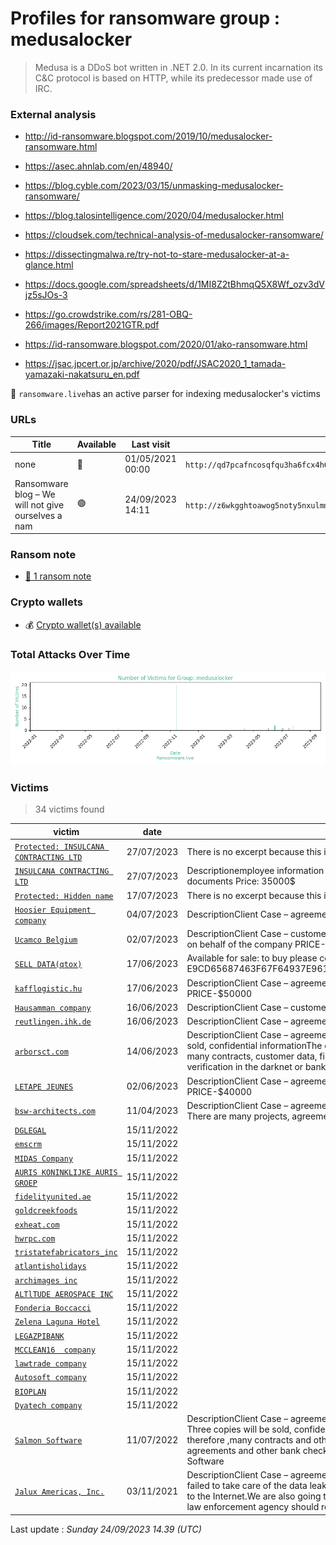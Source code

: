 # Profiles for ransomware group : **medusalocker**


> Medusa is a DDoS bot written in .NET 2.0. In its current incarnation its C&C protocol is based on HTTP, while its predecessor made use of IRC.

### External analysis
- http://id-ransomware.blogspot.com/2019/10/medusalocker-ransomware.html

- https://asec.ahnlab.com/en/48940/

- https://blog.cyble.com/2023/03/15/unmasking-medusalocker-ransomware/

- https://blog.talosintelligence.com/2020/04/medusalocker.html

- https://cloudsek.com/technical-analysis-of-medusalocker-ransomware/

- https://dissectingmalwa.re/try-not-to-stare-medusalocker-at-a-glance.html

- https://docs.google.com/spreadsheets/d/1MI8Z2tBhmqQ5X8Wf_ozv3dVjz5sJOs-3

- https://go.crowdstrike.com/rs/281-OBQ-266/images/Report2021GTR.pdf

- https://id-ransomware.blogspot.com/2020/01/ako-ransomware.html

- https://jsac.jpcert.or.jp/archive/2020/pdf/JSAC2020_1_tamada-yamazaki-nakatsuru_en.pdf


🔎 `ransomware.live`has an active  parser for indexing medusalocker's victims

### URLs
| Title | Available | Last visit | fqdn | Screenshot 
|---|---|---|---|---|
| none | 🔴 | 01/05/2021 00:00 | `http://qd7pcafncosqfqu3ha6fcx4h6sr7tzwagzpcdcnytiw3b6varaeqv5yd.onion` | <a href="https://images.ransomware.live/screenshots/qd7pcafncosqfqu3ha6fcx4h6sr7tzwagzpcdcnytiw3b6varaeqv5yd-onion.png" target=_blank>📸</a> | 
| Ransomware blog – We will not give ourselves a nam | 🟢 | 24/09/2023 14:11 | `http://z6wkgghtoawog5noty5nxulmmt2zs7c3yvwr22v4czbffdoly2kl4uad.onion` | <a href="https://images.ransomware.live/screenshots/z6wkgghtoawog5noty5nxulmmt2zs7c3yvwr22v4czbffdoly2kl4uad-onion.png" target=_blank>📸</a> | 


### Ransom note
* [📝 1 ransom note](notes/medusalocker)

### Crypto wallets
* 💰 <a href="/#/crypto/medusalocker.md">Crypto wallet(s) available</a>


### Total Attacks Over Time

![Statistics](../graphs/stats-medusalocker.png)


### Victims

> 34 victims found

| victim | date | Description | Screenshot | 
|---|---|---|---|
| [`Protected: INSULCANA CONTRACTING LTD`](https://google.com/search?q=Protected%3A+INSULCANA+CONTRACTING+LTD) | 27/07/2023 | There is no excerpt because this is a protected post. | <a href="https://images.ransomware.live/screenshots/posts/8f28a261d458ace33b560c116aa9105b.png" target=_blank>📸</a> |
| [`INSULCANA CONTRACTING LTD`](https://google.com/search?q=INSULCANA+CONTRACTING+LTD) | 27/07/2023 | Descriptionemployee information – agreement – customer email(.xls)- passport all canada and other documents Price: 35000$ | <a href="https://images.ransomware.live/screenshots/posts/8f28a261d458ace33b560c116aa9105b.png" target=_blank>📸</a> |
| [`Protected: Hidden name`](https://google.com/search?q=Protected%3A+Hidden+name) | 17/07/2023 | There is no excerpt because this is a protected post. | <a href="https://images.ransomware.live/screenshots/posts/f2e6730a557ae6b92f7a124ea71fdeaa.png" target=_blank>📸</a> |
| [`Hoosier Equipment company`](https://google.com/search?q=Hoosier+Equipment+company) | 04/07/2023 | DescriptionClient Case – agreement – email(.msg)- and other documents Price: 60000$ | <a href="https://images.ransomware.live/screenshots/posts/e327d9a67253efb531e2ff6acbe94174.png" target=_blank>📸</a> |
| [`Ucamco Belgium`](https://google.com/search?q=Ucamco+Belgium) | 02/07/2023 | DescriptionClient Case – customers email-Audit information-There is also access to email for newsletters on behalf of the company PRICE-$80000 | <a href="https://images.ransomware.live/screenshots/posts/cb0a34428452c895edfa0da479c5ce79.png" target=_blank>📸</a> |
| [`SELL DATA(qtox)`](https://google.com/search?q=SELL+DATA%28qtox%29) | 17/06/2023 | Available for sale: to buy please contact qtox price negotiable qtox-E9CD65687463F67F64937E961DD723DC82C79CB548375AAE8AA4A0698D356C5E7E157B22E8CD | <a href="https://images.ransomware.live/screenshots/posts/62933b3e3b0e9a391e66c74814c09b89.png" target=_blank>📸</a> |
| [`kafflogistic.hu`](https://google.com/search?q=kafflogistic.hu) | 17/06/2023 | DescriptionClient Case – agreement – email(outlook files)- contracts – and other documents PRICE-$50000 | <a href="https://images.ransomware.live/screenshots/posts/5175ee93d68cfec7a8ae9b2475215564.png" target=_blank>📸</a> |
| [`Hausamman company`](https://google.com/search?q=Hausamman+company) | 16/06/2023 | DescriptionClient Case – customers email-documents PRICE-$20000 | <a href="https://images.ransomware.live/screenshots/posts/e2d893c5a58e9e66e1ab67d974fa64e8.png" target=_blank>📸</a> |
| [`reutlingen.ihk.de`](https://google.com/search?q=reutlingen.ihk.de) | 16/06/2023 | DescriptionClient Case – agreement – email(.msg)- contracts – and other documents PRICE-$80000 | <a href="https://images.ransomware.live/screenshots/posts/7bac500092f284ee1be91441de05b9ff.png" target=_blank>📸</a> |
| [`arborsct.com`](https://google.com/search?q=arborsct.com) | 14/06/2023 | DescriptionClient Case – agreement – email(.msg)- and other documents Price: 60000$ One copy will be sold, confidential informationThe company did not take care of the data leak, and therefore we will sell many contracts, customer data, financial component and other documentsin one lot for $ 60,000 for verification in the darknet or bank | <a href="https://images.ransomware.live/screenshots/posts/d568d543cca81c4c3f58764f1cf185ba.png" target=_blank>📸</a> |
| [`LETAPE JEUNES`](https://google.com/search?q=LETAPE+JEUNES) | 02/06/2023 | DescriptionClient Case – agreement – email(.msg)- contracts – and other documents(passports) PRICE-$40000 | <a href="https://images.ransomware.live/screenshots/posts/d5a88117cb439be8bcb23b748af9311c.png" target=_blank>📸</a> |
| [`bsw-architects.com`](https://google.com/search?q=bsw-architects.com) | 11/04/2023 | DescriptionClient Case – agreement – email(.msg)- contracts – and other documents PRICE-$80000 There are many projects, agreements and contracts that can be sold separately | <a href="https://images.ransomware.live/screenshots/posts/fa8ca644b929ee3b4b248bc2cd4c4e7f.png" target=_blank>📸</a> |
| [`DGLEGAL`](https://google.com/search?q=DGLEGAL) | 15/11/2022 |   |   |
| [`emscrm`](https://google.com/search?q=emscrm) | 15/11/2022 |   |   |
| [`MIDAS Company`](https://google.com/search?q=MIDAS+Company) | 15/11/2022 |   |   |
| [`AURIS KONINKLIJKE AURIS GROEP`](https://google.com/search?q=AURIS+KONINKLIJKE+AURIS+GROEP) | 15/11/2022 |   |   |
| [`fidelityunited.ae`](https://google.com/search?q=fidelityunited.ae) | 15/11/2022 |   |   |
| [`goldcreekfoods`](https://google.com/search?q=goldcreekfoods) | 15/11/2022 |   |   |
| [`exheat.com`](https://google.com/search?q=exheat.com) | 15/11/2022 |   |   |
| [`hwrpc.com`](https://google.com/search?q=hwrpc.com) | 15/11/2022 |   |   |
| [`tristatefabricators_inc`](https://google.com/search?q=tristatefabricators_inc) | 15/11/2022 |   |   |
| [`atlantisholidays`](https://google.com/search?q=atlantisholidays) | 15/11/2022 |   |   |
| [`archimages inc`](https://google.com/search?q=archimages+inc) | 15/11/2022 |   |   |
| [`ALTlTUDE AEROSPACE INC`](https://google.com/search?q=ALTlTUDE+AEROSPACE+INC) | 15/11/2022 |   |   |
| [`Fonderia Boccacci`](https://google.com/search?q=Fonderia+Boccacci) | 15/11/2022 |   |   |
| [`Zelena Laguna Hotel`](https://google.com/search?q=Zelena+Laguna+Hotel) | 15/11/2022 |   |   |
| [`LEGAZPIBANK`](https://google.com/search?q=LEGAZPIBANK) | 15/11/2022 |   |   |
| [`MCCLEAN16  company`](https://google.com/search?q=MCCLEAN16++company) | 15/11/2022 |   |   |
| [`lawtrade company`](https://google.com/search?q=lawtrade+company) | 15/11/2022 |   |   |
| [`Autosoft company`](https://google.com/search?q=Autosoft+company) | 15/11/2022 |   |   |
| [`BIOPLAN`](https://google.com/search?q=BIOPLAN) | 15/11/2022 |   |   |
| [`Dyatech company`](https://google.com/search?q=Dyatech+company) | 15/11/2022 |   |   |
| [`Salmon Software`](https://google.com/search?q=Salmon+Software) | 11/07/2022 | DescriptionClient Case – agreement – email(.msg)- passport- and other documents Price: 120000$ Three copies will be sold, confidential informationThe company failed to take care of the data leak and therefore ,many contracts and other documents have been leaked to the Internet.Other: contracts, agreements and other bank checks, we will sell everything in one lot for… Continue reading Salmon Software | <a href="https://images.ransomware.live/screenshots/posts/5b389655d0ce1d02d33b60374920a2aa.png" target=_blank>📸</a> |
| [`Jalux Americas, Inc.`](https://google.com/search?q=Jalux+Americas%2C+Inc.) | 03/11/2021 | DescriptionClient Case – agreement – email(.msg) – and other documents Price: 160000$The company failed to take care of the data leak and therefore ,many contracts and other documents have been leaked to the Internet.We are also going to provide any documents related to the aforementioned company if any law enforcement agency should request it | <a href="https://images.ransomware.live/screenshots/posts/aa7565e150fbd0dbaf77b0f8c0767276.png" target=_blank>📸</a> |



Last update : _Sunday 24/09/2023 14.39 (UTC)_
